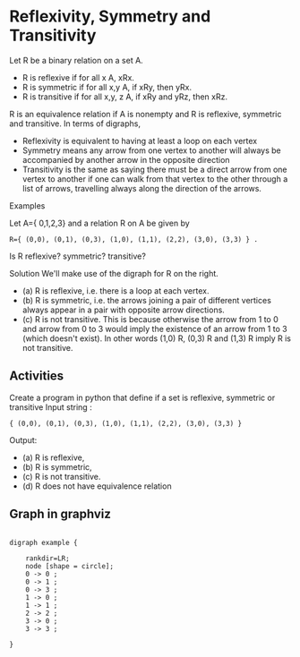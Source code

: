 # Reflexivity, Symmetry and Transitivity

Let R be a binary relation on a set A.

* R is reflexive if for all x  A, xRx.
* R is symmetric if for all x,y  A, if xRy, then yRx.
* R is transitive if for all x,y, z  A, if xRy and yRz, then xRz.

R is an equivalence relation if A is nonempty and R is reflexive, symmetric and
transitive.  In terms of digraphs,

* Reflexivity is equivalent to having at least a loop on each vertex
* Symmetry means any arrow from one vertex to another will always be accompanied by another arrow in the opposite direction
* Transitivity is the same as saying there must be a direct arrow from one vertex to another if one can walk from that vertex to the other through a list of arrows, travelling always along the direction of the arrows.

Examples

Let A={ 0,1,2,3} and a relation R on A be given by

    R={ (0,0), (0,1), (0,3), (1,0), (1,1), (2,2), (3,0), (3,3) } .

Is R reflexive? symmetric? transitive?

Solution We'll make use of the digraph for R on the right.

- (a) R is reflexive, i.e. there is a loop at each vertex.
- (b) R is symmetric, i.e. the arrows joining a pair of different vertices always appear in a pair with opposite arrow directions.
- (c) R is not transitive. This is because otherwise the arrow from 1 to 0 and arrow from 0 to 3 would imply the existence of an arrow from 1 to 3 (which doesn't exist). In other words (1,0)  R, (0,3)  R and (1,3)  R imply R is not transitive.

## Activities

Create a program in python that define if a set is reflexive, symmetric or transitive
Input string : 

	{ (0,0), (0,1), (0,3), (1,0), (1,1), (2,2), (3,0), (3,3) }

Output:

- (a) R is reflexive, 
- (b) R is symmetric,
- (c) R is not transitive. 
- (d) R does not have equivalence relation 


## Graph in graphviz

```graphviz

digraph example {

	rankdir=LR;
	node [shape = circle];
	0 -> 0 ;
	0 -> 1 ;
	0 -> 3 ;
	1 -> 0 ;
	1 -> 1 ;
	2 -> 2 ;
	3 -> 0 ;
	3 -> 3 ;

}
```